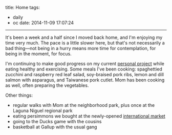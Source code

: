 title: Home
tags:
  - daily
  - oc
date: 2014-11-09 17:07:24
---

It's been a week and a half since I moved back home, and I'm enjoying my time very much. The pace is a little slower here, but that's not necessarily a bad thing—not being in a hurry means more time for contemplation, for being in the moment, for focus.

I'm continuing to make good progress on my current [personal project](http://llllyrics.com) while eating healthy and exercising. Some meals I've been cooking: spaghettied zucchini and raspberry red leaf salad, soy-braised pork ribs, lemon and dill salmon with asparagus, and Taiwanese pork cutlet. Mom has been cooking as well, often preparing the vegetables.

Other things:

- regular walks with Mom at the neighborhood park, plus once at the Laguna Niguel regional park
- eating persimmons we bought at the newly-opened [international market](http://www.wholesomechoice.com/about.php)
- going to the Ducks game with the cousins
- basketball at Gallup with the usual gang
